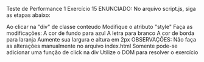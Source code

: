 Teste de Performance 1
Exercício 15
ENUNCIADO:
No arquivo script.js, siga as etapas abaixo:

Ao clicar na "div" de classe conteudo
Modifique o atributo "style"
Faça as modificações:
A cor de fundo para azul
A letra para branco
A cor de borda para laranja
Aumente sua largura e altura em 2px
OBSERVAÇÕES:
Não faça as alterações manualmente no arquivo index.html
Somente pode-se adicionar uma função de click na div
Utilize o DOM para resolver o exercício
